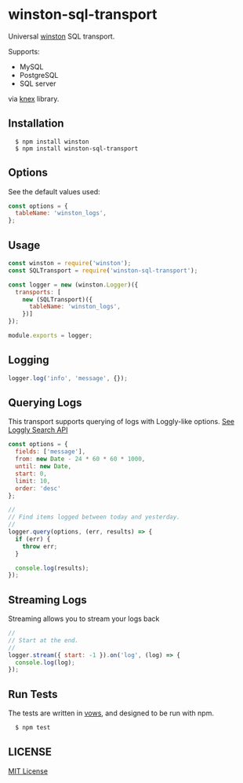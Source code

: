 # winston-sql-transport

Universal [winston](https://www.npmjs.com/package/winston) SQL transport.

Supports:
- MySQL
- PostgreSQL
- SQL server

via [knex](http://knexjs.org/) library.

## Installation

```console
  $ npm install winston
  $ npm install winston-sql-transport
```

## Options

See the default values used:

```js
const options = {
  tableName: 'winston_logs',
};
```

## Usage

```js
const winston = require('winston');
const SQLTransport = require('winston-sql-transport');

const logger = new (winston.Logger)({
  transports: [
    new (SQLTransport)({
      tableName: 'winston_logs',
    })]
});

module.exports = logger;
```

## Logging

```js
logger.log('info', 'message', {});
```

## Querying Logs

This transport supports querying of logs with Loggly-like options. [See Loggly Search API](https://www.loggly.com/docs/api-retrieving-data/)

```js
const options = {
  fields: ['message'],
  from: new Date - 24 * 60 * 60 * 1000,
  until: new Date,
  start: 0,
  limit: 10,
  order: 'desc'
};

//
// Find items logged between today and yesterday.
//
logger.query(options, (err, results) => {
  if (err) {
    throw err;
  }

  console.log(results);
});
```

## Streaming Logs

Streaming allows you to stream your logs back

```js
//
// Start at the end.
//
logger.stream({ start: -1 }).on('log', (log) => {
  console.log(log);
});
```

## Run Tests

The tests are written in [vows](http://vowsjs.org), and designed to be run with npm.

```bash
  $ npm test
```

## LICENSE

[MIT License](http://en.wikipedia.org/wiki/MIT_License)
